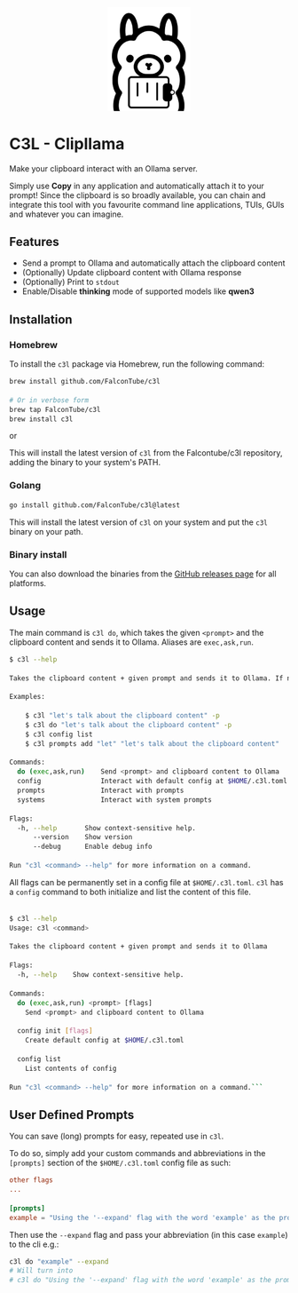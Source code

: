 <div align="center">
  <img src="./assets/logo.svg" alt="Clipllama logo" width="150">
</div>

# C3L - Clipllama

Make your clipboard interact with an Ollama server.

Simply use **Copy** in any application and automatically attach it to your prompt!
Since the clipboard is so broadly available, you can chain and integrate this tool with you favourite command line applications, TUIs, GUIs and whatever you can imagine.

## Features

- Send a prompt to Ollama and automatically attach the clipboard content
- (Optionally) Update clipboard content with Ollama response
- (Optionally) Print to `stdout`
- Enable/Disable **thinking** mode of supported models like **qwen3**

## Installation

### Homebrew

To install the `c3l` package via Homebrew, run the following command:

```bash
brew install github.com/FalconTube/c3l

# Or in verbose form
brew tap FalconTube/c3l
brew install c3l
```

or

This will install the latest version of `c3l` from the Falcontube/c3l repository, adding the binary to your system's PATH.

### Golang

```bash
go install github.com/FalconTube/c3l@latest
```

This will install the latest version of `c3l` on your system and put the `c3l` binary on your path.

### Binary install

You can also download the binaries from the [GitHub releases page](https://github.com/FalconTube/c3l/releases) for all platforms.

## Usage

The main command is `c3l do`, which takes the given `<prompt>` and the clipboard content
and sends it to Ollama. Aliases are `exec,ask,run`.

```bash
$ c3l --help

Takes the clipboard content + given prompt and sends it to Ollama. If no subcommand is given, executes the 'do' command.

Examples:

    $ c3l "let's talk about the clipboard content" -p
    $ c3l do "let's talk about the clipboard content" -p
    $ c3l config list
    $ c3l prompts add "let" "let's talk about the clipboard content"

Commands:
  do (exec,ask,run)    Send <prompt> and clipboard content to Ollama
  config               Interact with default config at $HOME/.c3l.toml
  prompts              Interact with prompts
  systems              Interact with system prompts

Flags:
  -h, --help       Show context-sensitive help.
      --version    Show version
      --debug      Enable debug info

Run "c3l <command> --help" for more information on a command.

```

All flags can be permanently set in a config file at `$HOME/.c3l.toml`.
`c3l` has a `config` command to both initialize and list the content of this file.

````bash

$ c3l --help
Usage: c3l <command>

Takes the clipboard content + given prompt and sends it to Ollama

Flags:
  -h, --help    Show context-sensitive help.

Commands:
  do (exec,ask,run) <prompt> [flags]
    Send <prompt> and clipboard content to Ollama

  config init [flags]
    Create default config at $HOME/.c3l.toml

  config list
    List contents of config

Run "c3l <command> --help" for more information on a command.```
````

## User Defined Prompts

You can save (long) prompts for easy, repeated use in `c3l`.

To do so, simply add your custom commands and abbreviations in the `[prompts]` section of the `$HOME/.c3l.toml` config file as such:

```toml
other flags
...

[prompts]
example = "Using the '--expand' flag with the word 'example' as the prompt will expand into this string."
```

Then use the `--expand` flag and pass your abbreviation (in this case `example`) to the cli e.g.:

```bash
c3l do "example" --expand
# Will turn into
# c3l do "Using the '--expand' flag with the word 'example' as the prompt will expand into this string."
```
